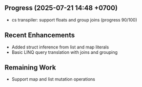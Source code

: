 ## Progress (2025-07-21 14:48 +0700)
- cs transpiler: support floats and group joins (progress 90/100)

## Recent Enhancements
- Added struct inference from list and map literals
- Basic LINQ query translation with joins and grouping

## Remaining Work
- Support map and list mutation operations
